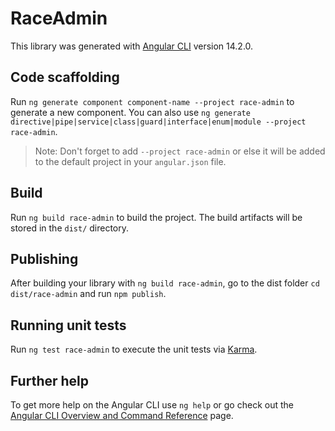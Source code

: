 # RaceAdmin

This library was generated with [Angular CLI](https://github.com/angular/angular-cli) version 14.2.0.

## Code scaffolding

Run `ng generate component component-name --project race-admin` to generate a new component. You can also use `ng generate directive|pipe|service|class|guard|interface|enum|module --project race-admin`.
> Note: Don't forget to add `--project race-admin` or else it will be added to the default project in your `angular.json` file. 

## Build

Run `ng build race-admin` to build the project. The build artifacts will be stored in the `dist/` directory.

## Publishing

After building your library with `ng build race-admin`, go to the dist folder `cd dist/race-admin` and run `npm publish`.

## Running unit tests

Run `ng test race-admin` to execute the unit tests via [Karma](https://karma-runner.github.io).

## Further help

To get more help on the Angular CLI use `ng help` or go check out the [Angular CLI Overview and Command Reference](https://angular.io/cli) page.
